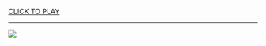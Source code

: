 
<a href="https://premium76.site?title=unblocked_games_car&ref=13M">CLICK TO PLAY</a></h3>
<hr>

<a href="https://premium76.site?title=unblocked_games_car&ref=13M"><img src="https://clearcache.store/games.png"></a>


